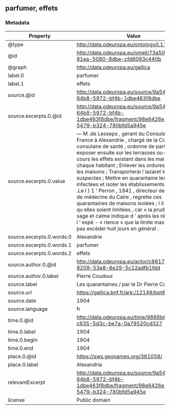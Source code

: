 ## parfumer, effets

### Metadata

| Property | Value |
| -------- | ----- |
| @type | http://data.odeuropa.eu/ontology/L11_Smell |
| @id | http://data.odeuropa.eu/smell/73a50459-81ea-5080-8dbe-cfd8093c440b |
| @graph | http://data.odeuropa.eu/gallica |
| label.0 | parfumer |
| label.1 | effets |
| source.@id | http://data.odeuropa.eu/source/9a5466c1-64b8-5972-bf4b-1dbe463f8dbe |
| source.excerpts.0.@id | http://data.odeuropa.eu/source/9a5466c1-64b8-5972-bf4b-1dbe463f8dbe/fragment/98e6426e-e2ba-5479-b324-780bfd5a945e |
| source.excerpts.0.value | — M .de Lesseps , gérant du Consulat de France à Alexandrie , chargé de la Commission consulaire de santé , ordonne de parfumer et exposer ensuite sur les terrasses ou dans les cours les effets existant dans les maisons de chaque habitant ; Enlever les ordures ; Blanchir les maisons ; Transporterai ! lazaret les familles suspectes ; Mettre en quarantaine les maisons infectées et isoler les établissements publics .Le l ) 1 ' Perron , 1841 , directeur de l ’ Ecole de médecine du Caire , regrette ces quarantaines de maisons isolées ; I il demande qu elles soient limitées , car « la prudence « sage et calme indique d ' après les résultats de l ’ expé - « rience » que la limite maxima ne doit pas excéder huit jours en général . |
| source.excerpts.0.words.0 | Alexandrie |
| source.excerpts.0.words.1 | parfumer |
| source.excerpts.0.words.2 | effets |
| source.author.0.@id | http://data.odeuropa.eu/actor/c8617509-8209-53e8-8e29-5c12adfb1fdd |
| source.author.0.label | Pierre  Coudour |
| source.label | Les quarantaines / par le Dr Pierre Coudour |
| source.url | https://gallica.bnf.fr/ark:/12148/bpt6k937424x |
| source.date | 1904 |
| source.language | fr |
| time.0.@id | http://data.odeuropa.eu/time/9866b63b-c635-5d3c-be7a-0a79520cd327 |
| time.0.label | 1904 |
| time.0.begin | 1904 |
| time.0.end | 1904 |
| place.0.@id | https://sws.geonames.org/361058/ |
| place.0.label | Alexandria |
| relevantExcerpt | http://data.odeuropa.eu/source/9a5466c1-64b8-5972-bf4b-1dbe463f8dbe/fragment/98e6426e-e2ba-5479-b324-780bfd5a945e |
| license | Public domain |
